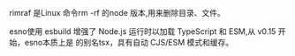 rimraf 是Linux 命令rm -rf 的node 版本,用来删除目录、文件。

esno使用 esbuild 增强了 Node.js 运行时以加载 TypeScript 和 ESM,从 v0.15 开始，esno本质上是 的别名tsx，具有自动 CJS/ESM 模式和缓存。